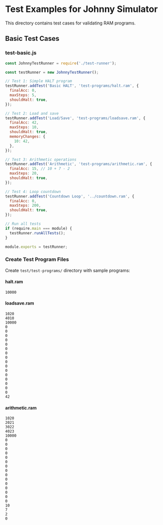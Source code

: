 # Test Examples for Johnny Simulator

This directory contains test cases for validating RAM programs.

## Basic Test Cases

### test-basic.js

```javascript
const JohnnyTestRunner = require('./test-runner');

const testRunner = new JohnnyTestRunner();

// Test 1: Simple HALT program
testRunner.addTest('Basic HALT', 'test-programs/halt.ram', {
  finalAcc: 0,
  maxSteps: 5,
  shouldHalt: true,
});

// Test 2: Load and save
testRunner.addTest('Load/Save', 'test-programs/loadsave.ram', {
  finalAcc: 42,
  maxSteps: 10,
  shouldHalt: true,
  memoryChanges: {
    10: 42,
  },
});

// Test 3: Arithmetic operations
testRunner.addTest('Arithmetic', 'test-programs/arithmetic.ram', {
  finalAcc: 15, // 10 + 7 - 2
  maxSteps: 20,
  shouldHalt: true,
});

// Test 4: Loop countdown
testRunner.addTest('Countdown Loop', '../countdown.ram', {
  finalAcc: 0,
  maxSteps: 200,
  shouldHalt: true,
});

// Run all tests
if (require.main === module) {
  testRunner.runAllTests();
}

module.exports = testRunner;
```

### Create Test Program Files

Create `test/test-programs/` directory with sample programs:

#### halt.ram

```
10000
```

#### loadsave.ram

```
1020
4010
10000
0
0
0
0
0
0
0
0
0
0
0
0
0
0
0
0
42
```

#### arithmetic.ram

```
1020
2021
3022
4023
10000
0
0
0
0
0
0
0
0
0
0
0
0
0
0
0
10
7
2
0
```
